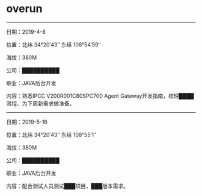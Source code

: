 # overun
------------------------------------------------------------------------------------------------------------------------------------------
日期：2019-4-8

位置：北纬 34°20′43″  东经 108°54′59″

海拔：380M

公司：██████████

职业：JAVA后台开发

内容：熟悉IPCC V200R001C80SPC700 Agent Gateway开发指南，梳理████流程、为下周新需求做准备。

------------------------------------------------------------------------------------------------------------------------------------------
日期：2019-5-16

位置：北纬 34°20′43″  东经 108°55′1″

海拔：380M

公司：██████████

职业：JAVA后台开发

内容：配合测试人员测试███项目，███版本需求。

